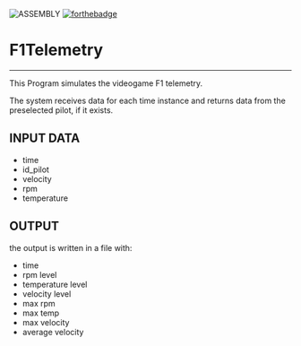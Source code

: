 ![ASSEMBLY](https://img.shields.io/badge/_-ASM-6E4C13.svg?style=for-the-badge)
[![forthebadge](https://forthebadge.com/images/badges/built-with-love.svg)](https://forthebadge.com)
# F1Telemetry
---

This Program simulates the videogame F1 telemetry.

The system receives data for each time instance and returns data from the preselected pilot, if it exists.

## INPUT DATA
- time
- id_pilot
- velocity
- rpm
- temperature

## OUTPUT

the output is written in a file with:
- time
- rpm level
- temperature level
- velocity level
- max rpm
- max temp
- max velocity
- average velocity


